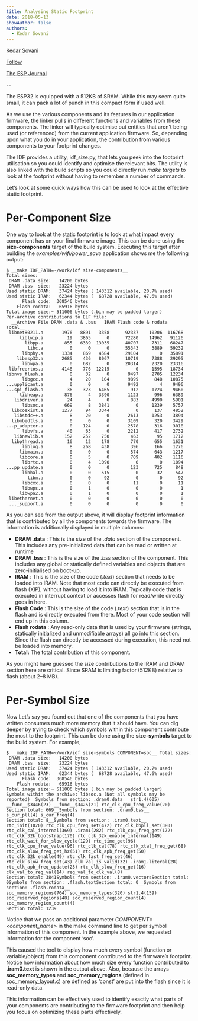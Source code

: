 ```yaml
---
title: Analysing Static Footprint
date: 2018-05-13
showAuthor: false
authors: 
  - Kedar Sovani
---
```

[Kedar Sovani](https://kedars.medium.com/?source=post_page-----eceb73fb9f2d--------------------------------)

[Follow](https://medium.com/m/signin?actionUrl=https%3A%2F%2Fmedium.com%2F_%2Fsubscribe%2Fuser%2F1d2175c72923&operation=register&redirect=https%3A%2F%2Fblog.espressif.com%2Fanalysing-static-footprint-eceb73fb9f2d&user=Kedar+Sovani&userId=1d2175c72923&source=post_page-1d2175c72923----eceb73fb9f2d---------------------post_header-----------)

[The ESP Journal](https://blog.espressif.com/?source=post_page-----eceb73fb9f2d--------------------------------)

--

The ESP32 is equipped with a 512KB of SRAM. While this may seem quite small, it can pack a lot of punch in this compact form if used well.

As we use the various components and its features in our application firmware, the linker pulls in different functions and variables from these components. The linker will typically optimise out entities that aren’t being used (or referenced) from the current application firmware. So, depending upon what you do in your application, the contribution from various components to your footprint changes.

The IDF provides a utility, idf_size.py, that lets you peek into the footprint utilisation so you could identify and optimise the relevant bits. The utility is also linked with the build scripts so you could directly run *make targets* to look at the footprint without having to remember a number of commands.

Let’s look at some quick ways how this can be used to look at the effective static footprint.

# Per-Component Size

One way to look at the static footprint is to look at what impact every component has on your final firmware image. This can be done using the __size-components__  target of the build system. Executing this target after building the *examples/wifi/power_save* application shows me the following output:

```
$ __make IDF_PATH=~/work/idf size-components__ 
Total sizes:
 DRAM .data size:   14200 bytes
 DRAM .bss  size:   23224 bytes
Used static DRAM:   37424 bytes ( 143312 available, 20.7% used)
Used static IRAM:   62344 bytes (  68728 available, 47.6% used)
      Flash code:  368546 bytes
    Flash rodata:   65916 bytes
Total image size:~ 511006 bytes (.bin may be padded larger)
Per-archive contributions to ELF file:
  __Archive File DRAM .data & .bss   IRAM Flash code & rodata   Total__ 
 libnet80211.a       1976   8891   3358      92337    10206  116768
     liblwip.a         19   3865      0      72280    14962   91126
       libpp.a        855   6339  13035      40707     7311   68247
        libc.a          0      0      0      55343     3889   59232
      libphy.a       1334    869   4584      29104        0   35891
    libesp32.a       2685    436   8067      10719     7388   29295
      libwpa.a          0    682      0      20314     2320   23316
 libfreertos.a       4148    776  12215          0     1595   18734
libnvs_flash.a          0     32      0       9497     2705   12234
      libgcc.a          4     20    104       9899      848   10875
...upplicant.a          0      0      0       9492        4    9496
...spi_flash.a         36    323   6465        912     1724    9460
     libheap.a        876      4   3390       1123      996    6389
   libdriver.a         24      4      0        883     4990    5901
      libsoc.a        669      8   3841          0     1239    5757
  libcoexist.a       1277     94   3344          0      137    4852
   libstdc++.a          8     20      0       2613     1253    3894
  libmbedtls.a          0      0      0       3109      320    3429
...p_adapter.a          0    124      0       2578      316    3018
      libvfs.a         40     63      0       2212      417    2732
   libnewlib.a        152    252    750        463       95    1712
  libpthread.a         16     12    178        770      655    1631
      liblog.a          8    268    438        396      166    1276
     libmain.a          0      0      0        574      643    1217
     libcore.a          0      5      0        709      402    1116
      librtc.a          0      4   1090          0        0    1094
...pp_update.a          0      0      0        123      725     848
      libhal.a          0      0    515          0       32     547
        libm.a          0      0     92          0        0      92
      libcxx.a          0      0      0         11        0      11
      libwps.a          0      1      0          0        0       1
     libwpa2.a          0      1      0          0        0       1
 libethernet.a          0      0      0          0        0       0
 ..._support.a          0      0      0          0        0       0
```

As you can see from the output above, it will display footprint information that is contributed by all the components towards the firmware. The information is additionally displayed in multiple columns:

- __DRAM .data__ : This is the size of the .*data* section of the component. This includes any pre-initialized data that can be read or written at runtime
- __DRAM .bss__ : This is the size of the .*bss* section of the component. This includes any global or statically defined variables and objects that are zero-initialised on boot-up.
- __IRAM__ : This is the size of the code (*.text*) section that needs to be loaded into IRAM. Note that most code can directly be executed from flash (XIP), without having to load it into IRAM. Typically code that is executed in interrupt context or accesses flash for read/write directly goes in here.
- __Flash Code__ : This is the size of the code (*.text*) section that is in the flash and is directly executed from there. Most of your code section will end up in this column.
- __Flash rodata__ : Any read-only data that is used by your firmware (strings, statically initialized and unmodifiable arrays) all go into this section. Since the flash can directly be accessed during execution, this need not be loaded into memory.
- __Total:__  The total contribution of this component.

As you might have guessed the size contributions to the IRAM and DRAM section here are critical. Since SRAM is limiting factor (512KB) relative to flash (about 2–8 MB).

# Per-Symbol Size

Now Let’s say you found out that one of the components that you have written consumes much more memory that it should have. You can dig deeper by trying to check which symbols within this component contribute the most to the footprint. This can be done using the __size-symbols__  target to the build system. For example,

```
$ __make IDF_PATH=~/work/idf size-symbols COMPONENT=soc__ Total sizes:
 DRAM .data size:   14200 bytes
 DRAM .bss  size:   23224 bytes
Used static DRAM:   37424 bytes ( 143312 available, 20.7% used)
Used static IRAM:   62344 bytes (  68728 available, 47.6% used)
      Flash code:  368546 bytes
    Flash rodata:   65916 bytes
Total image size:~ 511006 bytes (.bin may be padded larger)
Symbols within the archive: libsoc.a (Not all symbols may be reported)__Symbols from section: .dram0.data__ str1.4(605) __func__$3446(23) __func__$3425(21) rtc_clk_cpu_freq_value(20)
Section total: 669__Symbols from section: .dram0.bss__ 
s_cur_pll(4) s_cur_freq(4)
Section total: 8__Symbols from section: .iram0.text__ 
rtc_init(1020) rtc_clk_cpu_freq_set(472) rtc_clk_bbpll_set(380) rtc_clk_cal_internal(369) .iram1(282) rtc_clk_cpu_freq_get(172) rtc_clk_32k_bootstrap(170) rtc_clk_32k_enable_internal(149) rtc_clk_wait_for_slow_cycle(129) rtc_time_get(96) rtc_clk_cpu_freq_value(96) rtc_clk_cal(78) rtc_clk_xtal_freq_get(68) rtc_clk_slow_freq_get_hz(51) rtc_clk_apb_freq_get(50) rtc_clk_32k_enable(49) rtc_clk_fast_freq_set(46) rtc_clk_slow_freq_set(43) clk_val_is_valid(32) .iram1.literal(28) rtc_clk_apb_freq_update(23) rtc_clk_slow_freq_get(16) clk_val_to_reg_val(14) reg_val_to_clk_val(8)
Section total: 3841Symbols from section: .iram0.vectorsSection total: 0Symbols from section: .flash.textSection total: 0__Symbols from section: .flash.rodata__ 
soc_memory_regions(704) soc_memory_types(320) str1.4(159) soc_reserved_regions(48) soc_reserved_region_count(4) soc_memory_region_count(4)
Section total: 1239
```

Notice that we pass an additional parameter *COMPONENT=<component_name>* in the make command line to get per symbol information of this component. In the example above, we requested information for the component ‘soc’.

This caused the tool to display how much every symbol (function or variable/object) from this component contributed to the firmware’s footprint. Notice how information about how much size every function contributed to __.iram0.text__  is shown in the output above. Also, because the arrays __soc_memory_types__  and __soc_memory_regions__  (defined in soc_memory_layout.c) are defined as ‘const’ are put into the flash since it is read-only data.

This information can be effectively used to identify exactly what parts of your components are contributing to the firmware footprint and then help you focus on optimizing these parts effectively.
